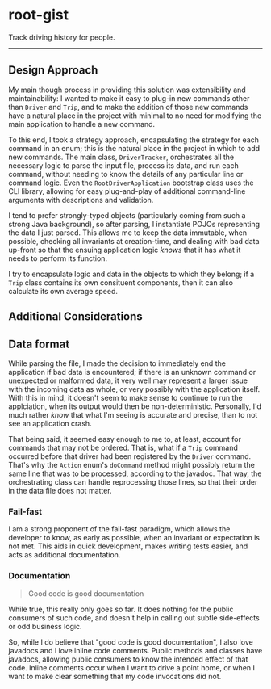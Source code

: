 # root-gist
Track driving history for people.

<hr>

## Design Approach
My main though process in providing this solution was extensibility and maintainability: I wanted to make it easy to plug-in new commands other than `Driver` and `Trip`, and to make the addition of those new commands have a natural place in the project with minimal to no need for modifying the main application to handle a new command.

To this end, I took a strategy approach, encapsulating the strategy for each command in an enum; this is the natural place in the project in which to add new commands.  The main class, `DriverTracker`, orchestrates all the necessary logic to parse the input file, process its data, and run each command, without needing to know the details of any particular line or command logic.  Even the `RootDriverApplication` bootstrap class uses the CLI library, allowing for easy plug-and-play of additional command-line arguments with descriptions and validation.

I tend to prefer strongly-typed objects (particularly coming from such a strong Java background), so after parsing, I instantiate POJOs representing the data I just parsed.  This allows me to keep the data immutable, when possible, checking all invariants at creation-time, and dealing with bad data up-front so that the ensuing application logic _knows_ that it has what it needs to perform its function.

I try to encapsulate logic and data in the objects to which they belong; if a `Trip` class contains its own consituent components, then it can also calculate its own average speed. 

## Additional Considerations

## Data format
While parsing the file, I made the decision to immediately end the application if bad data is encountered; if there is an unknown command or unexpected or malformed data, it very well may represent a larger issue with the incoming data as whole, or very possibly with the application itself.  With this in mind, it doesn't seem to make sense to continue to run the applciation, when its output would then be non-deterministic.  Personally, I'd much rather _know_ that what I'm seeing is accurate and precise, than to not see an application crash.

That being said, it seemed easy enough to me to, at least, account for commands that may not be ordered.  That is, what if a `Trip` command occurred before that driver had been registered by the `Driver` command.  That's why the `Action` enum's `doCommand` method might possibly return the same line that was to be processed, according to the javadoc.  That way, the orchestrating class can handle reprocessing those lines, so that their order in the data file does not matter.

### Fail-fast
I am a strong proponent of the fail-fast paradigm, which allows the developer to know, as early as possible, when an invariant or expectation is not met.  This aids in quick development, makes writing tests easier, and acts as additional documentation.

### Documentation
>Good code is good documentation

While true, this really only goes so far.  It does nothing for the public consumers of such code, and doesn't help in calling out subtle side-effects or odd business logic.

So, while I do believe that "good code is good documentation", I also love javadocs and I love inline code comments.  Public methods and classes have javadocs, allowing public consumers to know the intended effect of that code.  Inline comments occur when I want to drive a point home, or when I want to make clear something that my code invocations did not.
